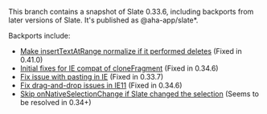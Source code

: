 This branch contains a snapshot of Slate 0.33.6, including backports from later versions of Slate. It's published as @aha-app/slate*.

Backports include:

* [Make insertTextAtRange normalize if it performed deletes](https://github.com/aha-app/slate/commit/8d167043998f47f698656bbb0e26743592a5cc8d) (Fixed in 0.41.0)
* [Initial fixes for IE compat of cloneFragment](https://github.com/ianstormtaylor/slate/pull/1943) (Fixed in 0.34.6)
* [Fix issue with pasting in IE](https://github.com/ianstormtaylor/slate/pull/1901) (Fixed in 0.33.7)
* [Fix drag-and-drop issues in IE11](https://github.com/ianstormtaylor/slate/pull/1967) (Fixed in 0.34.6)
* [Skip onNativeSelectionChange if Slate changed the selection](https://github.com/ianstormtaylor/slate/pull/1866) (Seems to be resolved in 0.34+)
